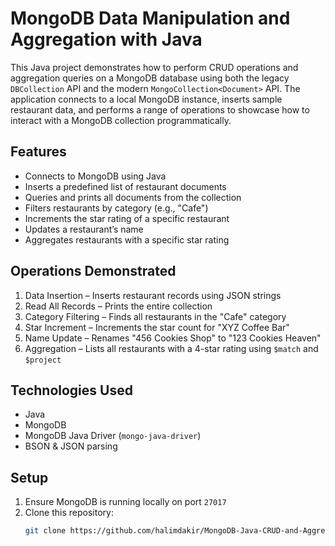 # MongoDB Data Manipulation and Aggregation with Java

This Java project demonstrates how to perform CRUD operations and aggregation queries on a MongoDB database using both the legacy `DBCollection` API and the modern `MongoCollection<Document>` API. The application connects to a local MongoDB instance, inserts sample restaurant data, and performs a range of operations to showcase how to interact with a MongoDB collection programmatically.

## Features

- Connects to MongoDB using Java
- Inserts a predefined list of restaurant documents
- Queries and prints all documents from the collection
- Filters restaurants by category (e.g., "Cafe")
- Increments the star rating of a specific restaurant
- Updates a restaurant’s name
- Aggregates restaurants with a specific star rating

## Operations Demonstrated

1. Data Insertion – Inserts restaurant records using JSON strings
2. Read All Records – Prints the entire collection
3. Category Filtering – Finds all restaurants in the "Cafe" category
4. Star Increment – Increments the star count for "XYZ Coffee Bar"
5. Name Update – Renames "456 Cookies Shop" to "123 Cookies Heaven"
6. Aggregation – Lists all restaurants with a 4-star rating using `$match` and `$project`

## Technologies Used

- Java
- MongoDB
- MongoDB Java Driver (`mongo-java-driver`)
- BSON & JSON parsing

## Setup

1. Ensure MongoDB is running locally on port `27017`
2. Clone this repository:
   ```bash
   git clone https://github.com/halimdakir/MongoDB-Java-CRUD-and-Aggregation.git
